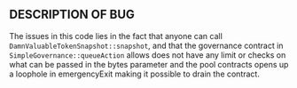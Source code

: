 ## DESCRIPTION OF BUG

The issues in this code lies in the fact that anyone can call `DamnValuableTokenSnapshot::snapshot`, and that the governance contract in `SimpleGovernance::queueAction` allows does not have any limit or checks on what can be passed in the bytes parameter and the pool contracts opens up a loophole in emergencyExit making it possible to drain the contract.